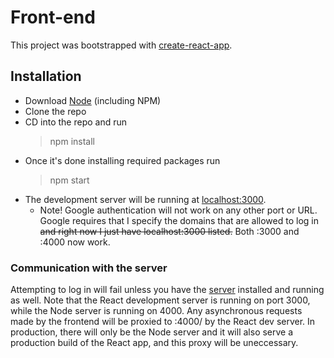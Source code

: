 # Front-end

This project was bootstrapped with [create-react-app](https://github.com/facebook/create-react-app).

## Installation

* Download [Node](https://nodejs.org/) (including NPM)
* Clone the repo
* CD into the repo and run
  > npm install
* Once it's done installing required packages run
  > npm start
* The development server will be running at [localhost:3000](http://localhost:3000).
  * Note! Google authentication will not work on any other port or URL. Google requires that I specify the domains that are allowed to log in ~~and right now I just have localhost:3000 listed.~~ Both :3000 and :4000 now work.

### Communication with the server

Attempting to log in will fail unless you have the [server](https://github.com/gregdumb/cs160-server) installed and running as well. Note that the React development server is running on port 3000, while the Node server is running on 4000. Any asynchronous requests made by the frontend will be proxied to :4000/ by the React dev server. In production, there will only be the Node server and it will also serve a production build of the React app, and this proxy will be uneccessary.